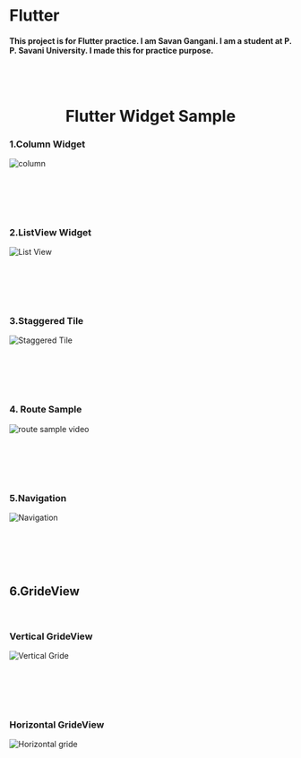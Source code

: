 # Flutter

<h4> This project is for Flutter practice. I am Savan Gangani. I am a student at P. P. Savani University. I made this for practice purpose.
</h4>

<br />
<br />

<h1 align="center">Flutter Widget Sample</h1>

<h3> 1.Column Widget </h3>

![column](https://user-images.githubusercontent.com/88571731/146717053-ec0c63cb-45d0-4ee0-abbf-7c54d3b88c36.png) 

<br />
<br />
<br />
<br />

<h3>2.ListView Widget</h3>

![List View](https://user-images.githubusercontent.com/88571731/146717450-d0c8e193-b338-484a-946f-659b187e674c.png)

<br />
<br />
<br />
<br />

<h3>3.Staggered Tile</h3>

![Staggered Tile](https://user-images.githubusercontent.com/88571731/146717697-789a7300-90a2-4e3b-9fb0-8beed830ec86.png)

<br />
<br />
<br />
<br />

<h3>4. Route Sample</h3>

![route sample video](https://user-images.githubusercontent.com/88571731/146718508-55960c72-f93d-4886-afd6-82e995085ae6.gif)

<br />
<br />
<br />
<br />

<h3>5.Navigation </h3>

![Navigation](https://user-images.githubusercontent.com/88571731/146718704-099942ed-b8f8-4fa0-8620-c865ccc13835.gif)

<br />
<br />
<br />
<br />

<h2>6.GrideView </h2>

<br/>

<h3>Vertical GrideView</h3>

![Vertical Gride](https://user-images.githubusercontent.com/88571731/146719046-762a7148-c874-404e-a3a9-51f0689c528a.gif)

<br />
<br />
<br />
<br />

<h3>Horizontal GrideView</h3>

![Horizontal gride](https://user-images.githubusercontent.com/88571731/146719234-3c1f4c8d-4df6-4611-aa2c-fe5f93224d5b.gif)

<br />
<br />
<br />
<br />
